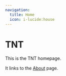 ```yaml
---
navigation:
  title: Home
  icon: i-lucide:house
---
```


# TNT

This is the TNT homepage.

It links to the [About](/about) page.
